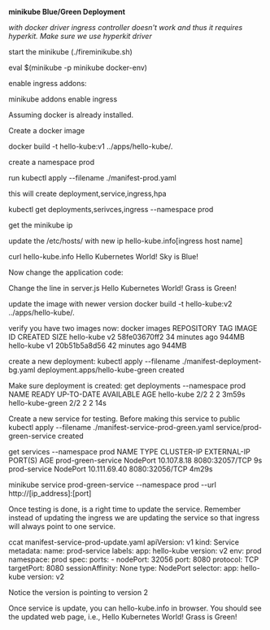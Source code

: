 <b>minikube Blue/Green Deployment</b>

<i>with docker driver ingress controller doesn't work and thus it requires hyperkit. Make sure we use hyperkit driver</i>

start the minikube (./fireminikube.sh)

eval $(minikube -p minikube docker-env)

enable ingress addons:

minikube addons enable ingress

Assuming docker is already installed.

Create a docker image

docker build -t hello-kube:v1 ../apps/hello-kube/.

create a namespace prod

run kubectl apply --filename ./manifest-prod.yaml

this will create deployment,service,ingress,hpa

kubectl get deployments,serivces,ingress --namespace prod

get the minikube ip

update the /etc/hosts/ with new ip hello-kube.info[ingress host name]

curl hello-kube.info
Hello Kubernetes World! Sky is Blue!

Now change the application code: 

Change the line in server.js
Hello Kubernetes World! Grass is Green!

update the image with newer version
docker build -t hello-kube:v2 ../apps/hello-kube/.

verify you have two images now:
docker images
REPOSITORY                                 TAG        IMAGE ID       CREATED          SIZE
hello-kube                                 v2         58fe03670ff2   34 minutes ago   944MB
hello-kube                                 v1         20b51b5a8d56   42 minutes ago   944MB

create a new deployment:
kubectl apply --filename ./manifest-deployment-bg.yaml
deployment.apps/hello-kube-green created

Make sure deployment is created:
get deployments --namespace prod
NAME               READY   UP-TO-DATE   AVAILABLE   AGE
hello-kube         2/2     2            2           3m59s
hello-kube-green   2/2     2            2           14s

Create a new service for testing. Before making this service to public
kubectl apply --filename ./manifest-service-prod-green.yaml
service/prod-green-service created

get services --namespace prod
NAME                 TYPE       CLUSTER-IP     EXTERNAL-IP   PORT(S)          AGE
prod-green-service   NodePort   10.107.8.18    <none>        8080:32057/TCP   9s
prod-service         NodePort   10.111.69.40   <none>        8080:32056/TCP   4m29s

minikube service prod-green-service --namespace prod --url
http://[ip_address]:[port]

Once testing is done, is a right time to update the service. Remember instead of updating the ingress we are updating the service so that ingress will always point to one service.

ccat manifest-service-prod-update.yaml 
apiVersion: v1
kind: Service
metadata: 
  name: prod-service
  labels:
    app: hello-kube
    version: v2
    env: prod
  namespace: prod
spec: 
  ports: 
    - 
      nodePort: 32056
      port: 8080
      protocol: TCP
      targetPort: 8080
  sessionAffinity: None
  type: NodePort
  selector:
    app: hello-kube
    version: v2

Notice the version is pointing to version 2

Once service is update, you can hello-kube.info in browser. You should see the updated web page, i.e.,
Hello Kubernetes World! Grass is Green!